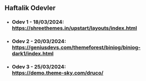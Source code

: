 ## Haftalik Odevler

- ### Odev 1 - 18/03/2024: <br> https://shreethemes.in/upstart/layouts/index.html

- ### Odev 2 - 20/03/2024: <br> https://geniusdevs.com/themeforest/biniog/biniog-dark1/index.html

- ### Odev 3 - 25/03/2024: <br> https://demo.theme-sky.com/druco/